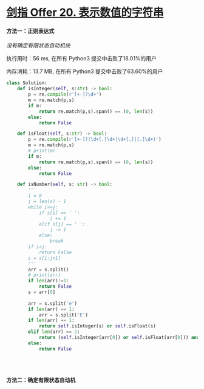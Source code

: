 # [剑指 Offer 20. 表示数值的字符串](https://leetcode-cn.com/problems/biao-shi-shu-zhi-de-zi-fu-chuan-lcof/)

#### 方法一：正则表达式

*没有确定有限状态自动机快*

执行用时：56 ms, 在所有 Python3 提交中击败了18.01%的用户

内存消耗：13.7 MB, 在所有 Python3 提交中击败了63.60%的用户

```python
class Solution:
    def isInteger(self, s:str) -> bool:
        p = re.compile(r'[+-]?\d+')
        m = re.match(p,s)
        if m:
            return re.match(p,s).span() == (0, len(s))
        else:
            return False

    def isFloat(self, s:str) -> bool:
        p = re.compile(r'[+-]?(\d+[.]\d+|\d+[.]|[.]\d+)') 
        m = re.match(p,s)
        # print(m)
        if m:
            return re.match(p,s).span() == (0, len(s))
        else:
            return False

    def isNumber(self, s: str) -> bool:
        '''
        i = 0
        j = len(s) - 1
        while i<=j:
            if s[i] == ' ':
                i += 1 
            elif s[j] == ' ':
                j -= 1
            else:
                break
        if i>j:
            return False
        s = s[i:j+1]
        '''
        arr = s.split()
        # print(arr)
        if len(arr)!=1:
            return False
        s = arr[0]
        
        arr = s.split('e')
        if len(arr) == 1:
            arr = s.split('E')
        if len(arr) == 1:
            return self.isInteger(s) or self.isFloat(s)
        elif len(arr) == 2:
            return (self.isInteger(arr[0]) or self.isFloat(arr[0])) and self.isInteger(arr[1])
        else:
            return False
        

        
```

#### 方法二：确定有限状态自动机

